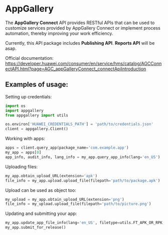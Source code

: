 # AppGallery

The **AppGallery Connect** API provides RESTful APIs that can be used to customize services provided by AppGallery Connect or implement process automation, thereby improving your work efficiency. 

Currently, this API package includes **Publishing API**. **Reports API** will be asap.

Official documentation: https://developer.huawei.com/consumer/en/service/hms/catalog/AGCConnectAPI.html?page=AGC_appGalleryConnect_connectApiIntroduction

## Examples of usage:

Setting up credentials:

```python
import os
import appgallery
from appgallery import utils

os.environ['HUAWEI_CREDENTIALS_PATH'] = 'path/to/credentials.json'
client = appgallery.Client()
```


Working with apps:

```python
apps = client.query_app(package_name='com.example.app')
my_app = apps[0]
app_info, audit_info, lang_info = my_app.query_app_info(lang='en_US')
```


Uploading files:

```python
my_app.obtain_upload_URL(extension='apk')
file_info = my_app.upload.upload_file(filepath='path/to/package.apk')
```


Upload can be used as object too:

```python
my_upload = my_app.obtain_upload_URL(extension='png')
file_info = my_upload.upload_file(filepath='path/to/picture.png')
```


Updating and submitting your app:

```python
my_app.update_app_file_info(lang='en_US', filetype=utils.FT_APK_OR_RPK, file_info=file_info)
my_app.submit_for_release()
```
